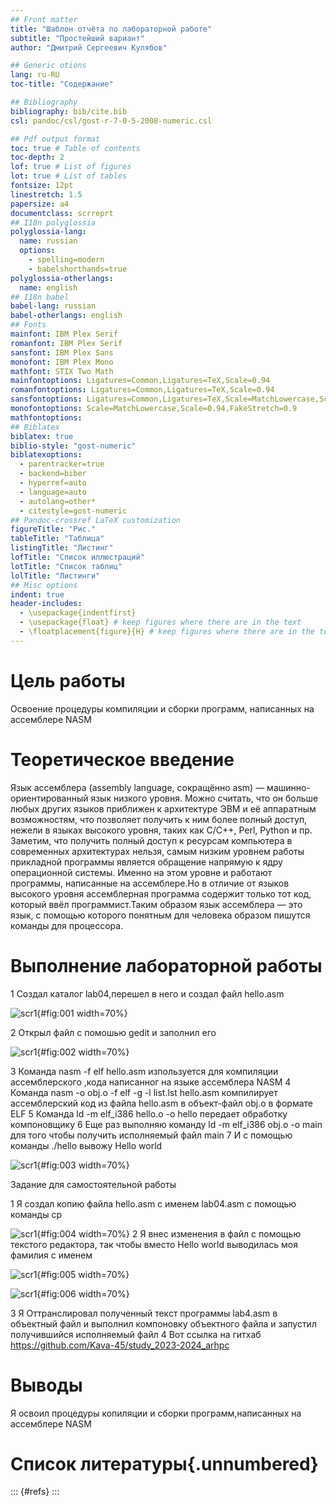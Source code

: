 ```yaml
---
## Front matter
title: "Шаблон отчёта по лабораторной работе"
subtitle: "Простейший вариант"
author: "Дмитрий Сергеевич Кулябов"

## Generic otions
lang: ru-RU
toc-title: "Содержание"

## Bibliography
bibliography: bib/cite.bib
csl: pandoc/csl/gost-r-7-0-5-2008-numeric.csl

## Pdf output format
toc: true # Table of contents
toc-depth: 2
lof: true # List of figures
lot: true # List of tables
fontsize: 12pt
linestretch: 1.5
papersize: a4
documentclass: scrreprt
## I18n polyglossia
polyglossia-lang:
  name: russian
  options:
	- spelling=modern
	- babelshorthands=true
polyglossia-otherlangs:
  name: english
## I18n babel
babel-lang: russian
babel-otherlangs: english
## Fonts
mainfont: IBM Plex Serif
romanfont: IBM Plex Serif
sansfont: IBM Plex Sans
monofont: IBM Plex Mono
mathfont: STIX Two Math
mainfontoptions: Ligatures=Common,Ligatures=TeX,Scale=0.94
romanfontoptions: Ligatures=Common,Ligatures=TeX,Scale=0.94
sansfontoptions: Ligatures=Common,Ligatures=TeX,Scale=MatchLowercase,Scale=0.94
monofontoptions: Scale=MatchLowercase,Scale=0.94,FakeStretch=0.9
mathfontoptions:
## Biblatex
biblatex: true
biblio-style: "gost-numeric"
biblatexoptions:
  - parentracker=true
  - backend=biber
  - hyperref=auto
  - language=auto
  - autolang=other*
  - citestyle=gost-numeric
## Pandoc-crossref LaTeX customization
figureTitle: "Рис."
tableTitle: "Таблица"
listingTitle: "Листинг"
lofTitle: "Список иллюстраций"
lotTitle: "Список таблиц"
lolTitle: "Листинги"
## Misc options
indent: true
header-includes:
  - \usepackage{indentfirst}
  - \usepackage{float} # keep figures where there are in the text
  - \floatplacement{figure}{H} # keep figures where there are in the text
---
```


# Цель работы

Освоение процедуры компиляции и сборки программ, написанных на ассемблере NASM

# Теоретическое введение
Язык ассемблера (assembly language, сокращённо asm) — машинно-ориентированный язык низкого уровня. Можно считать, что он больше любых других языков приближен к архитектуре ЭВМ и её аппаратным возможностям, что позволяет получить к ним более полный доступ, нежели в языках высокого уровня, таких как C/C++, Perl, Python и пр. Заметим, что получить полный доступ к ресурсам компьютера в современных архитектурах нельзя, самым низким уровнем работы прикладной программы является обращение напрямую к ядру операционной системы. Именно на этом уровне и работают программы, написанные на ассемблере.Но в отличие от языков высокого уровня ассемблерная программа содержит только тот код, который ввёл программист.Таким образом язык ассемблера — это язык, с помощью которого понятным для человека образом пишутся команды для процессора.
# Выполнение лабораторной работы

1 Создал каталог lab04,перешел в него и создал файл hello.asm

![scr1](image/01.jpg){#fig:001 width=70%}

2  Открыл файл с помошью gedit и заполнил его
 
![scr1](image/02.jpg){#fig:002 width=70%}

3 Команда nasm -f elf hello.asm изпользуется для компиляции ассемблерского ,кода написанног на языке  ассемблера  NASM
4 Команда nasm -o obj.o -f elf -g -l list.lst hello.asm компилирует ассемблерский код из файла hello.asm в объект-файл obj.o в формате ELF
5 Команда ld -m elf_i386 hello.o -o hello передает обработку компоновщику 
6 Еще раз выполняю команду ld -m elf_i386 obj.o -o main для того чтобы получить исполняемый файл main
7 И с помощью команды ./hello вывожу Hello world

![scr1](image/03.jpg){#fig:003 width=70%}

Задание для самостоятельной работы

1 Я создал копию файла hello.asm  с именем lab04.asm с помощью команды cp

![scr1](image/04.jpg){#fig:004 width=70%}
2 Я внес изменения в файл с помощью текстого редактора, так чтобы вместо Hello world выводилась моя фамилия с именем
 
![scr1](image/05.jpg){#fig:005 width=70%}

![scr1](image/06.jpg){#fig:006 width=70%}

3 Я Оттранслировал полученный текст программы lab4.asm в объектный файл и выполнил
компоновку объектного файла и запустил получившийся исполняемый файл
4 Вот ссылка на гитхаб
https://github.com/Kava-45/study_2023-2024_arhpc

# Выводы

Я освоил процедуры копиляции и сборки программ,написанных на ассемблере NASM

# Список литературы{.unnumbered}

::: {#refs}
:::
